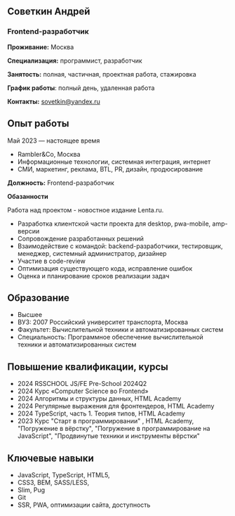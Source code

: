 ## Советкин Андрей
### Frontend-разработчик 


**Проживание:** Москва

**Специализация:** программист, разработчик

**Занятость:** полная, частичная, проектная работа, стажировка

**График работы**: полный день, удаленная работа

**Контакты:** sovetkin@yandex.ru 


## Опыт работы 

Май 2023 — настоящее время
* Rambler&Co, Москва
* Информационные технологии, системная интеграция, интернет
* СМИ, маркетинг, реклама, BTL, PR, дизайн, продюсирование

**Должность:** Frontend-разработчик

**Обазанности**

Работа над проектом - новостное издание Lenta.ru.
* Разработка клиентской части проекта для desktop, pwa-mobile, amp-версии
* Сопровождение разработанных решений
* Взаимодействие с командой: backend-разработчики, тестировщик, менеджер, системный
администратор, дизайнер
* Участие в code-review
* Оптимизация существующего кода, исправление ошибок
* Оценка и планирование сроков реализации задач

## Образование
* Высшее
* ВУЗ: 2007 Российский университет транспорта, Москва
* Факультет: Вычислительной техники и автоматизированных систем
* Специальность: Программное обеспечение вычислительной техники и автоматизированных систем

## Повышение квалификации, курсы
* 2024 RSSCHOOL JS/FE Pre-School 2024Q2
* 2024 Курс «Computer Science во Frontend»
* 2024 Алгоритмы и структуры данных, HTML Academy
* 2024 Регулярные выражения для фронтендеров, HTML Academy
* 2024 TypeScript, часть 1. Теория типов, HTML Academy
* 2023 Курс "Старт в программировании" , HTML Academy, "Погружение в вёрстку", "Погружение в программирование на JavaScript",
"Продвинутые техники и инструменты вёрстки"

## Ключевые навыки
- JavaScript, TypeScript, HTML5,  
- CSS3, BEM, SASS/LESS,
- Slim, Pug
- Git
- SSR, PWA, оптимизации сайта, доступность

